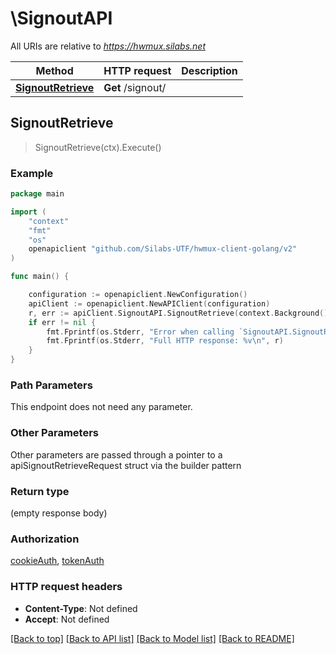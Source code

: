 # \SignoutAPI

All URIs are relative to *https://hwmux.silabs.net*

Method | HTTP request | Description
------------- | ------------- | -------------
[**SignoutRetrieve**](SignoutAPI.md#SignoutRetrieve) | **Get** /signout/ | 



## SignoutRetrieve

> SignoutRetrieve(ctx).Execute()





### Example

```go
package main

import (
    "context"
    "fmt"
    "os"
    openapiclient "github.com/Silabs-UTF/hwmux-client-golang/v2"
)

func main() {

    configuration := openapiclient.NewConfiguration()
    apiClient := openapiclient.NewAPIClient(configuration)
    r, err := apiClient.SignoutAPI.SignoutRetrieve(context.Background()).Execute()
    if err != nil {
        fmt.Fprintf(os.Stderr, "Error when calling `SignoutAPI.SignoutRetrieve``: %v\n", err)
        fmt.Fprintf(os.Stderr, "Full HTTP response: %v\n", r)
    }
}
```

### Path Parameters

This endpoint does not need any parameter.

### Other Parameters

Other parameters are passed through a pointer to a apiSignoutRetrieveRequest struct via the builder pattern


### Return type

 (empty response body)

### Authorization

[cookieAuth](../README.md#cookieAuth), [tokenAuth](../README.md#tokenAuth)

### HTTP request headers

- **Content-Type**: Not defined
- **Accept**: Not defined

[[Back to top]](#) [[Back to API list]](../README.md#documentation-for-api-endpoints)
[[Back to Model list]](../README.md#documentation-for-models)
[[Back to README]](../README.md)

